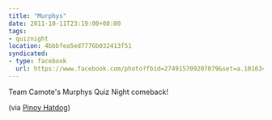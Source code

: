 ```yaml
---
title: "Murphys"
date: 2011-10-11T23:19:00+08:00
tags:
- quiznight
location: 4bbbfea5ed7776b032413f51
syndicated:
- type: facebook
  url: https://www.facebook.com/photo?fbid=274915709207079&set=a.101634896535162
---
```


Team Camote's Murphys Quiz Night comeback! 

(via [Pinoy Hatdog](https://www.facebook.com/photo?fbid=274915709207079&set=a.101634896535162))